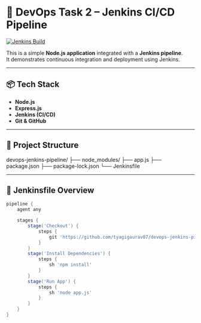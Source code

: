 # 🚀 DevOps Task 2 – Jenkins CI/CD Pipeline

[![Jenkins Build](https://img.shields.io/badge/Jenkins-Build-blue)](https://www.jenkins.io/)

This is a simple **Node.js application** integrated with a **Jenkins pipeline**.  
It demonstrates continuous integration and deployment using Jenkins.

---

## 📦 Tech Stack

- **Node.js**
- **Express.js**
- **Jenkins (CI/CD)**
- **Git & GitHub**

---

## 📁 Project Structure

devops-jenkins-pipeline/
├── node_modules/
├── app.js
├── package.json
├── package-lock.json
└── Jenkinsfile


---

## 📄 Jenkinsfile Overview

```groovy
pipeline {
    agent any

    stages {
        stage('Checkout') {
            steps {
                git 'https://github.com/tyagigaurav07/devops-jenkins-pipeline.git'
            }
        }
        stage('Install Dependencies') {
            steps {
                sh 'npm install'
            }
        }
        stage('Run App') {
            steps {
                sh 'node app.js'
            }
        }
    }
}



